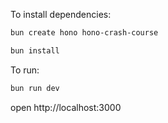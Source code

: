 To install dependencies:
```sh
bun create hono hono-crash-course
```

```sh
bun install
```

To run:
```sh
bun run dev
```

open http://localhost:3000
